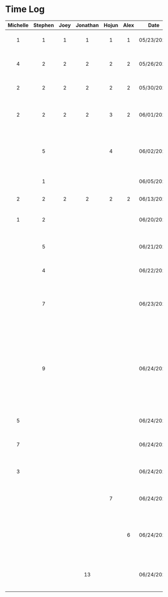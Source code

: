 # Time Log
|Michelle|Stephen|Joey |Jonathan| Hojun |Alex |Date | Task                                                                                                                                                                  |
|:------:|:-----:|:---:|:------:|:-----:|:--:|:---:|:----------------------------------------------------------------------------------------------------------------------------------------------------------------------|
|1       |1      |1    |   1    |   1   |1   |05/23/2023| Meeting to discuss project ideas                                                                                                                                      |
|4       |2      |2    |   2    |   2   |2   |05/26/2023| Worked on project proposal presentation                                                                                                                               |
|2       |2      |2    |   2    |   2   |2   |05/30/2023| Meeting to discuss new project ideas                                                                                                                                  |
|2       |2      |2    |   2    |   3   |2   |06/01/2023| Worked on project proposal document and mockups                                                                                                                       |
|        |5      |     |        |   4   |    |06/02/2023| Worked on mockups and finalized project proposal document                                                                                                             |
|        |1      |     |        |       |    |06/05/2023| Created new android studio project                                                                                                                                    |
|2       |2      |2    |   2    |   2   |2   |06/13/2023| Worked on deliverable 2                                                                                                                                               |
|1       |2      |     |        |       |    |06/20/2023| Reorganized and cleaned up project files                                                                                                                              |
|        |5      |     |        |       |    |06/21/2023| Created expenses page activity UI                                                                                                                                     |
|        |4      |     |        |       |    |06/22/2023| Created new expense page activity UI                                                                                                                                  |
|        |7      |     |        |       |    |06/23/2023| Connected firebase, added expense page functionality, refactored code                                                                                                 |
|        |9      |     |        |       |    |06/24/2023| Created register page, added login and register authentication functionality, changed activities to fragments for navigation, added user id functionality to expenses |
|5        |       |     |        |       |    |06/24/2023| Created login page and home page UI                                                                                                                                   |
|7        |       |     |        |       |    |06/24/2023| Created trips page functionality and UI                                                                                                                               |
|3        |       |     |        |       |    |06/24/2023| Created add new trip functionality and UI                                                                                                                             |
|        |       |     |        |   7   |    |06/24/2023| Created profile page and profile edit page UI                                                                                                                         |
|        |       |     |        |       |6   |06/24/2023| Worked on Maps, Hamburger Navigation and refactored some code                                                                                                         |
|        |       |     |   13     |       |   |06/24/2023| Worked on itinerary page and add itinerary item page                                                                                                                  |